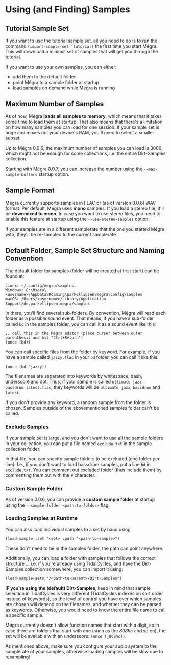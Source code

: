 # Using (and Finding) Samples

## Tutorial Sample Set 

If you want to use the tutorial sample set, all you need to do is to run the command `(import-sample-set 'tutorial)` the first time you start Mégra. This will download a minimal set of samples that will get you through the tutorial.

If you want to use your own samples, you can either:

* add them to the default folder
* point Mégra to a sample folder at startup
* load samples on demand while Mégra is running

## Maximum Number of Samples

As of now, Mégra **loads all samples to memory**, which means that it takes some time to load them at startup. That also means that there's a limitation on how many samples you can load for one session. If your sample set is huge and maxes out your device's RAM, you'll need to select a smaller subset. 

Up to Mégra 0.0.6, the maximum number of samples you can load is 3000, which might not be enough for some collections, i.e. the entire Dirt-Samples collection.

Starting with Mégra 0.0.7, you can increase the number using the `--max-sample-buffers` startup option.

## Sample Format

Mégra currently supports samples in FLAC or (as of version 0.0.6) WAV format. Per default, Mégra uses **mono** samples. If you load a stereo file, it'll be **downmixed to mono**. In case you want to use stereo files, you need to enable this feature at startup using the `--use-stereo-samples` option.

If your samples are in a different samplerate that the one you started Mégra with, they'll be re-sampled to the current samplerate.

## Default Folder, Sample Set Structure and Naming Convention

The default folder for samples (folder will be created at first start) can be found at:

    Linux: ~/.config/megra/samples.
    Windows: C:\Users\<username>\AppData\Roaming\parkellipsen\megra\config\samples
    macOS: /Users/<username>/Library/Application Support/de.parkellipsen.megra/samples

In there, you'll find several sub-folders. By convention, Mégra will read each folder as a possible sound event.
That means, if you have a sub-folder called `bd` in the samples folder, you can call it as a sound event like this:

```
;; call this in the Mégra editor (place cursor between outer parenthesis and hit "Ctrl+Return")
(once (bd))
```

You can call specific files from the folder by keyword. For example, if you have a sample called `jazzy.flac` in your `bd` folder, you can call it like this:

```
(once (bd 'jazzy))
```

The filenames are separated into keywords by whitespace, dash, underscore and dot. Thus, if your sample is called `ultimate jazz-bassdrum.latest.flac`, they keywords will be `ultimate`, `jazz`, `bassdrum` and `latest`. 

If you don't provide any keyword, a random sample from the folder is chosen. Samples outside of the abovementioned samples folder can't be called.

### Exclude Samples

If your sample set is large, and you don't want to use all the sample folders in your collection, you can put a file named `exclude.txt` in the sample collection folder. 

In that file, you can specify sample folders to be excluded (one folder per line). I.e., if you don't want to load bassdrum samples, put a line `bd` in `exclude.txt`. You can comment out excluded folder (thus include them) by commenting them out with the `#` character.

### Custom Sample Folder 

As of version 0.0.6, you can provide a **custom sample folder** at startup using the `--sample-folder <path-to-folder>` flag.

### Loading Samples at Runtime

You can also load individual samples to a set by hand using 
```
(load-sample :set '<set> :path "<path-to-sample>")
```

These don't need to be in the samples folder, the path can point anywhere.

Additionally, you can load a folder with samples that follows the correct structure ... i.e. if you're already using TidalCycles, and have the Dirt-Samples collection
somewhere, you can import it using:

```
(load-sample-sets "/<path-to-parent>/Dirt-Samples")
```

**IF you're using the (default) Dirt-Samples**, keep in mind that sample selection in TidalCycles is very different 
(TidalCycles indexes on sort order instead of keywords), so the level of control you have over which samples are chosen will depend on the filenames, and 
whether they can be parsed as keywords. Otherwise, you would need to know the entire file name to call a specific sample.

Mégra currently doesn't allow function names that start with a digit, so in case there are folders that start with one (such as the *808hc* and so on), 
the set will be available with an underscore: `(once (_808hc))`.

As mentioned above, make sure you configure your audio system to the samplerate of your samples, otherwise loading samples will be slow due to resampling!

